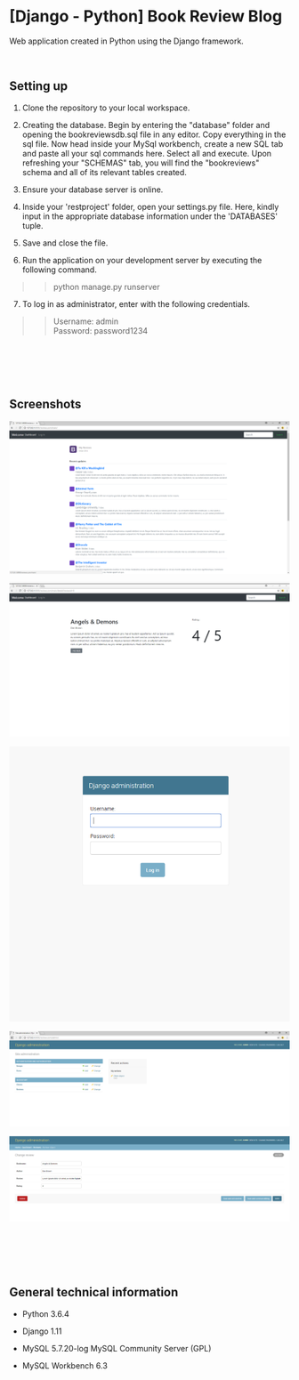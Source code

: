 # [Django - Python] Book Review Blog
Web application created in Python using the Django framework.

<br />


## Setting up

1. Clone the repository to your local workspace.

2. Creating the database. Begin by entering the "database" folder and opening the bookreviewsdb.sql file in any editor. Copy everything in the sql file. Now head inside your MySql workbench, create a new SQL tab and paste all your sql commands here. Select all and execute. Upon refreshing your "SCHEMAS" tab, you will find the "bookreviews" schema and all of its relevant tables created.

3. Ensure your database server is online.

4. Inside your 'restproject' folder, open your settings.py file. Here, kindly input in the appropriate database information under the 'DATABASES' tuple.

5. Save and close the file.

6. Run the application on your development server by executing the following command.

>>python manage.py runserver

7. To log in as administrator, enter with the following credentials.

>>Username: admin<br />
>>Password: password1234<br />


<br /><br />
<br /><br />



## Screenshots

![](/screenshots/HomePage.png)

![](/screenshots/DetailsPage.png)

![](/screenshots/AdminLoginPage.png)

![](/screenshots/AdminMainPage.png)

![](/screenshots/AdminEditPage.png)





<br /><br />
<br /><br />

## General technical information

- Python 3.6.4

- Django 1.11

- MySQL 5.7.20-log MySQL Community Server (GPL)

- MySQL Workbench 6.3




